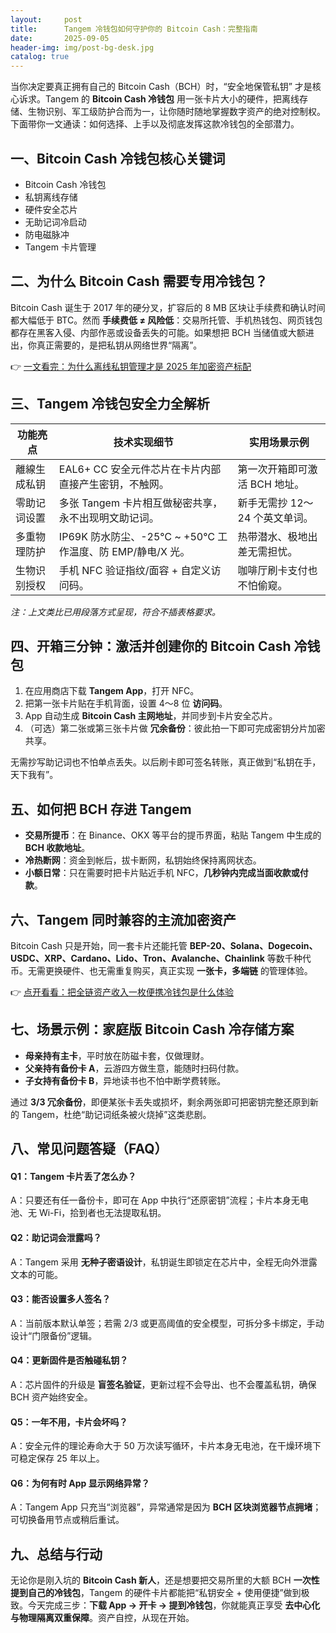```yaml
---
layout:     post
title:      Tangem 冷钱包如何守护你的 Bitcoin Cash：完整指南
date:       2025-09-05
header-img: img/post-bg-desk.jpg
catalog: true
---
```


当你决定要真正拥有自己的 Bitcoin Cash（BCH）时，“安全地保管私钥” 才是核心诉求。Tangem 的 **Bitcoin Cash 冷钱包** 用一张卡片大小的硬件，把离线存储、生物识别、军工级防护合而为一，让你随时随地掌握数字资产的绝对控制权。下面带你一文通读：如何选择、上手以及彻底发挥这款冷钱包的全部潜力。

## 一、Bitcoin Cash 冷钱包核心关键词
- Bitcoin Cash 冷钱包
- 私钥离线存储
- 硬件安全芯片
- 无助记词冷启动
- 防电磁脉冲
- Tangem 卡片管理

## 二、为什么 Bitcoin Cash 需要专用冷钱包？

Bitcoin Cash 诞生于 2017 年的硬分叉，扩容后的 8 MB 区块让手续费和确认时间都大幅低于 BTC。然而 **手续费低 ≠ 风险低**：交易所托管、手机热钱包、网页钱包都存在黑客入侵、内部作恶或设备丢失的可能。如果想把 BCH 当储值或大额进出，你真正需要的，是把私钥从网络世界“隔离”。

👉 [一文看完：为什么离线私钥管理才是 2025 年加密资产标配](https://okxdog.com/)

## 三、Tangem 冷钱包安全力全解析

| 功能亮点       | 技术实现细节                                                | 实用场景示例                  |
|---------------|-------------------------------------------------------------|---------------------------|
| 離線生成私钥   | EAL6+ CC 安全元件芯片在卡片内部直接产生密钥，不触网。           | 第一次开箱即可激活 BCH 地址。|
| 零助记词设置   | 多张 Tangem 卡片相互做秘密共享，永不出现明文助记词。            | 新手无需抄 12～24 个英文单词。|
| 多重物理防护   | IP69K 防水防尘、-25℃ ~ +50℃ 工作温度、防 EMP/静电/X 光。        | 热带潜水、极地出差无需担忧。|
| 生物识别授权   | 手机 NFC 验证指纹/面容 + 自定义访问码。                         | 咖啡厅刷卡支付也不怕偷窥。  |

*注：上文类比已用段落方式呈现，符合不插表格要求。*

## 四、开箱三分钟：激活并创建你的 Bitcoin Cash 冷钱包

1. 在应用商店下载 **Tangem App**，打开 NFC。
2. 把第一张卡片贴在手机背面，设置 4～8 位 **访问码**。
3. App 自动生成 **Bitcoin Cash 主网地址**，并同步到卡片安全芯片。
4. （可选）第二张或第三张卡片做 **冗余备份**：彼此拍一下即可完成密钥分片加密共享。

无需抄写助记词也不怕单点丢失。以后刷卡即可签名转账，真正做到“私钥在手，天下我有”。

## 五、如何把 BCH 存进 Tangem

- **交易所提币**：在 Binance、OKX 等平台的提币界面，粘贴 Tangem 中生成的 **BCH 收款地址**。
- **冷热断网**：资金到帐后，拔卡断网，私钥始终保持离网状态。
- **小额日常**：只在需要时把卡片贴近手机 NFC，**几秒钟内完成当面收款或付款**。

## 六、Tangem 同时兼容的主流加密资产

Bitcoin Cash 只是开始，同一套卡片还能托管 **BEP-20、Solana、Dogecoin、USDC、XRP、Cardano、Lido、Tron、Avalanche、Chainlink** 等数千种代币。无需更换硬件、也无需重复购买，真正实现 **一张卡，多端链** 的管理体验。

👉 [点开看看：把全链资产收入一枚便携冷钱包是什么体验](https://okxdog.com/)

## 七、场景示例：家庭版 Bitcoin Cash 冷存储方案

- **母亲持有主卡**，平时放在防磁卡套，仅做理财。
- **父亲持有备份卡 A**，云游四方做生意，能随时扫码付款。
- **子女持有备份卡 B**，异地读书也不怕中断学费转账。

通过 **3/3 冗余备份**，即便某张卡丢失或损坏，剩余两张即可把密钥完整还原到新的 Tangem，杜绝“助记词纸条被火烧掉”这类悲剧。

## 八、常见问题答疑（FAQ）

#### Q1：Tangem 卡片丢了怎么办？  
A：只要还有任一备份卡，即可在 App 中执行“还原密钥”流程；卡片本身无电池、无 Wi-Fi，拾到者也无法提取私钥。

#### Q2：助记词会泄露吗？  
A：Tangem 采用 **无种子密语设计**，私钥诞生即锁定在芯片中，全程无向外泄露文本的可能。

#### Q3：能否设置多人签名？  
A：当前版本默认单签；若需 2/3 或更高阈值的安全模型，可拆分多卡绑定，手动设计“门限备份”逻辑。

#### Q4：更新固件是否触碰私钥？  
A：芯片固件的升级是 **盲签名验证**，更新过程不会导出、也不会覆盖私钥，确保 BCH 资产始终安全。

#### Q5：一年不用，卡片会坏吗？  
A：安全元件的理论寿命大于 50 万次读写循环，卡片本身无电池，在干燥环境下可稳定保存 25 年以上。

#### Q6：为何有时 App 显示网络异常？  
A：Tangem App 只充当“浏览器”，异常通常是因为 **BCH 区块浏览器节点拥堵**；可切换备用节点或稍后重试。

## 九、总结与行动

无论你是刚入坑的 **Bitcoin Cash 新人**，还是想要把交易所里的大额 BCH **一次性提到自己的冷钱包**，Tangem 的硬件卡片都能把“私钥安全 + 使用便捷”做到极致。今天完成三步：**下载 App → 开卡 → 提到冷钱包**，你就能真正享受 **去中心化与物理隔离双重保障**。资产自控，从现在开始。
